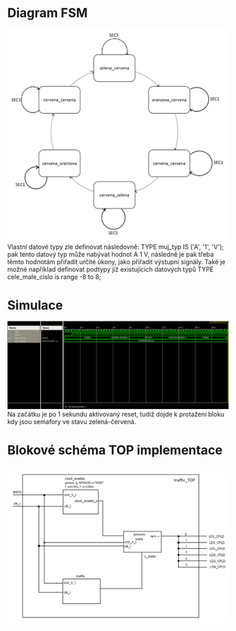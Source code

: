 # Diagram FSM
![Diagram](diagram.png)
Vlastní datové typy zle definovat následovně:
TYPE muj_typ IS ('A', '1', 'V');
pak tento datový typ může nabývat hodnot A 1 V, následně je pak třeba těmto hodnotám přiřadit určité úkony, jako přiřadit výstupní signály.
Také je možné například definovat podtypy již existujících datových typů
TYPE cele_male_cislo is range -8 to 8;

# Simulace
![Diagram](simulace.png)
Na začátku je po 1 sekundu aktivovaný reset, tudíž dojde k protažení bloku kdy jsou semafory ve stavu zelená-červená.

# Blokové schéma TOP implementace
![Diagram](TOP.png)
